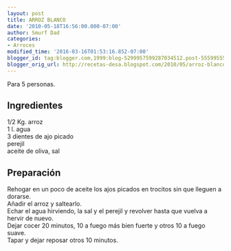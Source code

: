 ```yaml
---
layout: post
title: ARROZ BLANCO
date: '2010-05-18T16:56:00.000-07:00'
author: Smurf Dad
categories:
- Arroces
modified_time: '2016-03-16T01:53:16.852-07:00'
blogger_id: tag:blogger.com,1999:blog-5299957599287034512.post-5559955595061567964
blogger_orig_url: http://recetas-desa.blogspot.com/2010/05/arroz-blanco_18.html
---
```


Para 5 personas.<br><h2>Ingredientes</h2><p>1/2 Kg. arroz<br/>1 l. agua<br/>3 dientes de ajo picado<br/>perejil<br/>aceite de oliva, sal</p><h2>Preparaci&oacute;n</h2><p>Rehogar en un poco de aceite los ajos picados en trocitos sin que lleguen a dorarse.<br/>A&ntilde;adir el arroz y saltearlo.<br/>Echar el agua hirviendo, la sal y el perejil y revolver hasta que vuelva a hervir de nuevo.<br/>Dejar cocer 20 minutos, 10 a fuego m&aacute;s bien fuerte y otros 10 a fuego suave.<br/>Tapar y dejar reposar otros 10 minutos.</p><br>